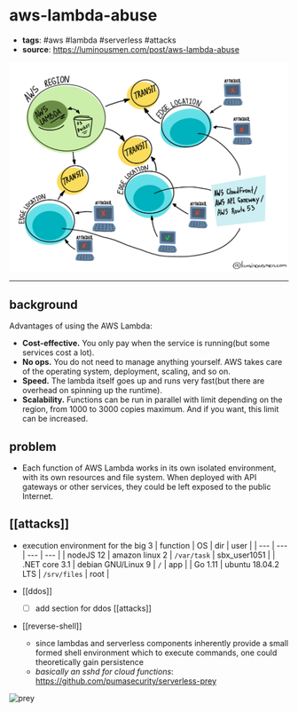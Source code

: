 # aws-lambda-abuse

- **tags**:  #aws #lambda #serverless #attacks
- **source**:  https://luminousmen.com/post/aws-lambda-abuse

![2020-07-09-09-24-02.png](_images/2020-07-09-09-24-02.png)

---
## background
Advantages of using the AWS Lambda:

- **Cost-effective.** You only pay when the service is running(but some services cost a lot).
- **No ops.** You do not need to manage anything yourself. AWS takes care of the operating system, deployment, scaling, and so on.
- **Speed.** The lambda itself goes up and runs very fast(but there are overhead on spinning up the runtime).
- **Scalability.** Functions can be run in parallel with limit depending on the region, from 1000 to 3000 copies maximum. And if you want, this limit can be increased.
 
 ## problem
-  Each function of AWS Lambda works in its own isolated environment, with its own resources and file system. When deployed with API gateways or other services, they could be left exposed to the public Internet.
 
 ## [[attacks]]
 - execution environment for the big 3
 	| function | OS | dir | user |
	| --- | --- | --- | --- |
	| nodeJS 12 | amazon linux 2 | `/var/task` | sbx_user1051 | 
	| .NET core 3.1 | debian GNU/Linux 9 | `/` | app |
	| Go 1.11 | ubuntu 18.04.2 LTS | `/srv/files` | root | 
	
 - [[ddos]]
	- [ ] add section for ddos [[attacks]]

- [[reverse-shell]]
	- since lambdas and serverless components inherently provide a small formed shell environment which to execute commands, one could theoretically gain persistence
	- _basically an sshd for cloud functions_: https://github.com/pumasecurity/serverless-prey

![prey](https://raw.githubusercontent.com/pumasecurity/serverless-prey/main/docs/diagram.png)

